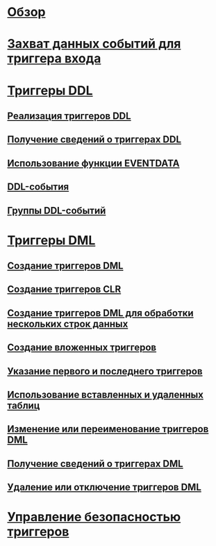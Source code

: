 # [Обзор](logon-triggers.md)  
# [Захват данных событий для триггера входа](capture-logon-trigger-event-data.md)  
# [Триггеры DDL](ddl-triggers.md)  
## [Реализация триггеров DDL](implement-ddl-triggers.md)  
## [Получение сведений о триггерах DDL](get-information-about-ddl-triggers.md)  
## [Использование функции EVENTDATA](use-the-eventdata-function.md)  
## [DDL-события](ddl-events.md)  
## [Группы DDL-событий](ddl-event-groups.md)  
# [Триггеры DML](dml-triggers.md)  
## [Создание триггеров DML](create-dml-triggers.md)  
## [Создание триггеров CLR](create-clr-triggers.md)  
## [Создание триггеров DML для обработки нескольких строк данных](create-dml-triggers-to-handle-multiple-rows-of-data.md)  
## [Создание вложенных триггеров](create-nested-triggers.md)  
## [Указание первого и последнего триггеров](specify-first-and-last-triggers.md)  
## [Использование вставленных и удаленных таблиц](use-the-inserted-and-deleted-tables.md)  
## [Изменение или переименование триггеров DML](modify-or-rename-dml-triggers.md)  
## [Получение сведений о триггерах DML](get-information-about-dml-triggers.md)  
## [Удаление или отключение триггеров DML](delete-or-disable-dml-triggers.md)  
# [Управление безопасностью триггеров](manage-trigger-security.md)  
